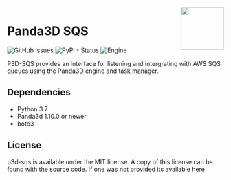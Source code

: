 <img src=".github/sqs.png" align="right" width="100">

Panda3D SQS
===========
![GitHub issues](https://img.shields.io/github/issues/NxtStudios/p3d-sqs?style=for-the-badge)
![PyPI - Status](https://img.shields.io/pypi/status/panda3d_sqs?style=for-the-badge)
![Engine](https://img.shields.io/static/v1?style=for-the-badge&label=Engine&message=Panda3D&color=red)

P3D-SQS provides an interface for listening and intergrating with AWS SQS queues using the Panda3D engine and task manager.

## Dependencies
* Python 3.7
* Panda3d 1.10.0 or newer
* boto3

## License
p3d-sqs is available under the MIT license. A copy of this license can be found with the source code. If one was not provided its available <a href="https://github.com/NxtStudios/p3d-sqs/blob/master/LICENSE">here</a>

